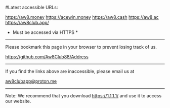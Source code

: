 #Latest accessible URLs:

https://aw8.money
https://acewin.money
https://aw8.cash
https://aw8.ac
https://aw8club.app/

* Must be accessed via HTTPS *

------------------------------------------------

Please bookmark this page in your browser to prevent losing track of us.

https://github.com/Aw8Club88/Address

------------------------------------------------

If you find the links above are inaccessible, please email us at

aw8clubapp@proton.me

------------------------------------------------

Note:
We recommend that you download https://1.1.1.1/ and use it to access our website.
